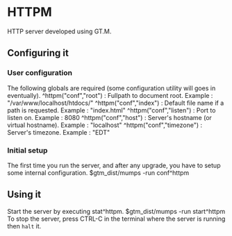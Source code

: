 # HTTPM

HTTP server developed using GT.M.

## Configuring it

### User configuration

The following globals are required (some configuration utility will goes in eventually).
    ^httpm("conf","root")		:	Fullpath to document root.  Example : "/var/www/localhost/htdocs/"
    ^httpm("conf","index")		:	Default file name if a path is requested.  Example : "index.html"
    ^httpm("conf","listen")		:	Port to listen on.  Example : 8080
    ^httpm("conf","host")		:	Server's hostname (or virtual hostname).  Example : "localhost"
    ^httpm("conf","timezone")	:	Server's timezone.  Example : "EDT"

### Initial setup

The first time you run the server, and after any upgrade, you have to setup some internal configuration.
    $gtm_dist/mumps -run conf^httpm

## Using it

Start the server by executing stat^httpm.
    $gtm_dist/mumps -run start^httpm
To stop the server, press CTRL-C in the terminal where the server is running then `halt` it.
